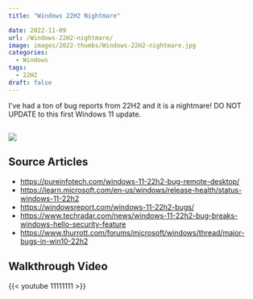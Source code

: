 ```yaml
---
title: "Windows 22H2 Nightmare"

date: 2022-11-09
url: /Windows-22H2-nightmare/
image: images/2022-thumbs/Windows-22H2-nightmare.jpg
categories:
  - Windows
tags:
  - 22H2
draft: false
---
```

I've had a ton of bug reports from 22H2 and it is a nightmare! DO NOT UPDATE to this first Windows 11 update. 
<!--more-->

## 

![](/images/2022/Windows-22H2-nightmare/ms-known-issues.png)




## Source Articles

- <https://pureinfotech.com/windows-11-22h2-bug-remote-desktop/>
- <https://learn.microsoft.com/en-us/windows/release-health/status-windows-11-22h2>
- <https://windowsreport.com/windows-11-22h2-bugs/>
- <https://www.techradar.com/news/windows-11-22h2-bug-breaks-windows-hello-security-feature>
- <https://www.thurrott.com/forums/microsoft/windows/thread/major-bugs-in-win10-22h2>


## Walkthrough Video

{{< youtube 11111111 >}}
